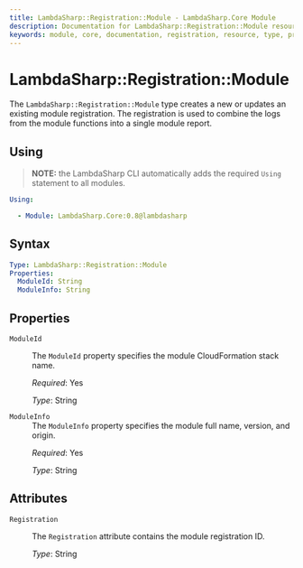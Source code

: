 ```yaml
---
title: LambdaSharp::Registration::Module - LambdaSharp.Core Module
description: Documentation for LambdaSharp::Registration::Module resource type
keywords: module, core, documentation, registration, resource, type, properties, attributes
---
```


# LambdaSharp::Registration::Module

The `LambdaSharp::Registration::Module` type creates a new or updates an existing module registration. The registration is used to combine the logs from the module functions into a single module report.

## Using

> **NOTE:** the LambdaSharp CLI automatically adds the required `Using` statement to all modules.

```yaml
Using:

  - Module: LambdaSharp.Core:0.8@lambdasharp
```

## Syntax

```yaml
Type: LambdaSharp::Registration::Module
Properties:
  ModuleId: String
  ModuleInfo: String
```

## Properties

<dl>

<dt><code>ModuleId</code></dt>
<dd>

The <code>ModuleId</code> property specifies the module CloudFormation stack name.

<i>Required</i>: Yes

<i>Type</i>: String
</dd>

<dt><code>ModuleInfo</code></dt>
<dd>
The <code>ModuleInfo</code> property specifies the module full name, version, and origin.

<i>Required</i>: Yes

<i>Type</i>: String
</dd>

</dl>

## Attributes

<dl>

<dt><code>Registration</code></dt>
<dd>

The <code>Registration</code> attribute contains the module registration ID.

<i>Type</i>: String
</dd>

</dl>
